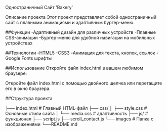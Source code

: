 Одностраничный Сайт 'Bakery'

Описание проекта
Этот проект представляет собой одностраничный сайт с плавными анимациями и адаптивным бургер-меню.

##Функции
-Адаптивный дизайн для различных устройств
-Плавные CSS-анимации
-Бургер-меню для удобной навигации на мобильных устройствах

##Технологии
-HTML5
-CSS3
-Анимация для текста, кнопок, ссылок
-Google Fonts шрифты

##Использование
Откройте файл index.html в вашем любимом браузере:

Откройте файл index.html с помощью двойного щелчка или перетащите его в окно браузера.

##Структура проекта

├── index.html         # Главный HTML-файл
├── css/
│   ├── style.css     # Основные стили сайта
│   └── media.css    # адаптивность
├── js/            # функционал
    ├── script.js
    ├──scroll_contact.js
└── images # Папка с изображениями
└──README.md   
